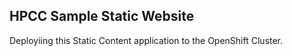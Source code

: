 

HPCC Sample Static Website 
--------------------------

Deployiing this Static Content application to the OpenShift Cluster.

